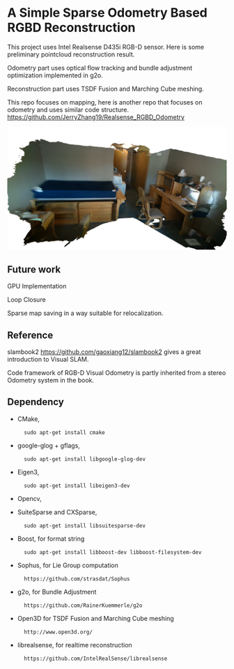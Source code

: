# A Simple Sparse Odometry Based RGBD Reconstruction

This project uses Intel Realsense D435i RGB-D sensor. Here is some preliminary pointcloud reconstruction result.

Odometry part uses optical flow tracking and bundle adjustment optimization implemented in g2o.

Reconstruction part uses TSDF Fusion and Marching Cube meshing.

This repo focuses on mapping, here is another repo that focuses on odometry and uses similar code structure. https://github.com/JerryZhang19/Realsense_RGBD_Odometry

![](images/example.png)


## Future work

GPU Implementation

Loop Closure

Sparse map saving in a way suitable for relocalization.


## Reference

slambook2 https://github.com/gaoxiang12/slambook2 gives a great introduction to Visual SLAM.

Code framework of RGB-D Visual Odometry is partly inherited from a stereo Odometry system in the book.

## Dependency

* CMake,

        sudo apt-get install cmake

* google-glog + gflags,

        sudo apt-get install libgoogle-glog-dev
        
* Eigen3,

        sudo apt-get install libeigen3-dev
* Opencv,

* SuiteSparse and CXSparse,

        sudo apt-get install libsuitesparse-dev

* Boost, for format string

        sudo apt-get install libboost-dev libboost-filesystem-dev

* Sophus, for Lie Group computation

        https://github.com/strasdat/Sophus
        
        
* g2o,  for Bundle Adjustment 

        https://github.com/RainerKuemmerle/g2o

* Open3D for TSDF Fusion and Marching Cube meshing

        http://www.open3d.org/

* librealsense,         for realtime reconstruction

        https://github.com/IntelRealSense/librealsense
       
      
